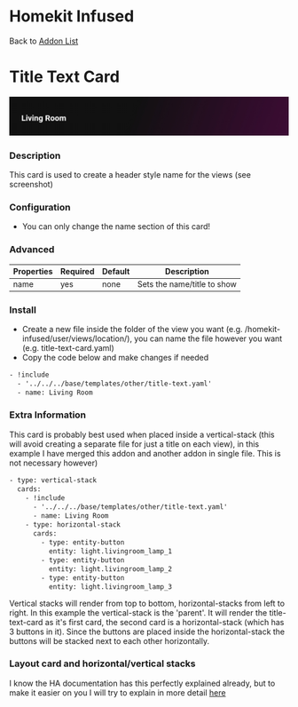 # Homekit Infused

Back to [Addon List](../addon_list.md)

# Title Text Card
![Homekit Infused](../images/title-text-card.png)

### Description
This card is used to create a header style name for the views (see screenshot)

### Configuration
- You can only change the name section of this card!

### Advanced

| Properties | Required | Default | Description |
|----------------------------------|-------------|----------------------------------|----------------------------------------------------------------------------------------------------------------------------------------------------------------------|
| name | yes | none | Sets the name/title to show |

### Install
- Create a new file inside the folder of the view you want (e.g. /homekit-infused/user/views/location/), you can name the file however you want (e.g. title-text-card.yaml)
- Copy the code below and make changes if needed

```
- !include
  - '../../../base/templates/other/title-text.yaml'
  - name: Living Room
```

### Extra Information
This card is probably best used when placed inside a vertical-stack (this will avoid creating a separate file for just a title on each view), in this example I have merged this addon and another addon in single file. This is not necessary however)
```
- type: vertical-stack
  cards:
    - !include
      - '../../../base/templates/other/title-text.yaml'
      - name: Living Room
    - type: horizontal-stack
      cards:
        - type: entity-button
          entity: light.livingroom_lamp_1
        - type: entity-button
          entity: light.livingroom_lamp_2
        - type: entity-button
          entity: light.livingroom_lamp_3
```
Vertical stacks will render from top to bottom, horizontal-stacks from left to right. In this example the vertical-stack is the 'parent'. It will render the title-text-card as it's first card, the second card is a horizontal-stack (which has 3 buttons in it). Since the buttons are placed inside the horizontal-stack the buttons will be stacked next to each other horizontally.

### Layout card and horizontal/vertical stacks
I know the HA documentation has this perfectly explained already, but to make it easier on you I will try to explain in more detail [here](../addons/stacks.md)